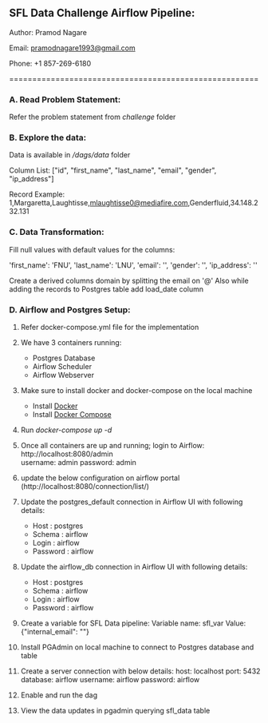 ## SFL Data Challenge Airflow Pipeline:

Author: Pramod Nagare

Email: pramodnagare1993@gmail.com 

Phone: +1 857-269-6180

======================================================

### A. Read Problem Statement:
Refer the problem statement from <i>challenge</i> folder

### B. Explore the data:
Data is available in <i>/dags/data</i> folder

Column List: ["id", "first_name", "last_name", "email", "gender", "ip_address"]

Record Example: 1,Margaretta,Laughtisse,mlaughtisse0@mediafire.com,Genderfluid,34.148.232.131

### C. Data Transformation:

Fill null values with default values for the columns:

'first_name': 'FNU',
'last_name': 'LNU',
'email': '',
'gender': '',
'ip_address': ''

Create a derived columns domain by splitting the email on '@'
Also while adding the records to Postgres table add load_date column


 ### D. Airflow and Postgres Setup:
 1. Refer docker-compose.yml file for the implementation
 2. We have 3 containers running:
    * Postgres Database
    * Airflow Scheduler
    * Airflow Webserver
 3. Make sure to install docker and docker-compose on the local machine
    - Install [Docker](https://www.docker.com/)
    - Install [Docker Compose](https://docs.docker.com/compose/install/)
 
 4. Run <i>docker-compose up -d </i> 
 5. Once all containers are up and running; login to Airflow: http://localhost:8080/admin  
    username: admin
    password: admin
 6. update the below configuration on airflow portal (http://localhost:8080/connection/list/)
 7. Update the postgres_default connection in Airflow UI with following details:
    * Host : postgres
    * Schema : airflow
    * Login : airflow
    * Password : airflow
 8. Update the airflow_db connection in Airflow UI with following details:
    * Host : postgres
    * Schema : airflow
    * Login : airflow
    * Password : airflow
 9. Create a variable for SFL Data pipeline:
    Variable name: sfl_var
    Value: {"internal_email": "<your-email-id>"}
 10. Install PGAdmin on local machine to connect to Postgres database and table
 11. Create a server connection with below details:
    host: localhost
    port: 5432
    database: airflow
    username: airflow
    password: airflow
 12. Enable and run the dag
 13. View the data updates in pgadmin querying sfl_data table
